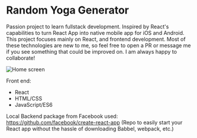 # Random Yoga Generator
Passion project to learn fullstack development. 
Inspired by React's capabilities to turn React App
into native mobile app for iOS and Android. 
This project focuses mainly on React, and frontend
 development. Most of these technologies are new to me, 
 so feel free to open a PR or message me if you see something 
that could be improved on. I am always happy to collaborate!

 
![Home screen](yogagen/imgs/homespage2.png)


Front end:
- React
- HTML/CSS
- JavaScript/ES6

Local Backend package from Facebook used:
https://github.com/facebook/create-react-app
(Repo to easily start your React app without the
hassle of downloading Babbel, webpack, etc.)
